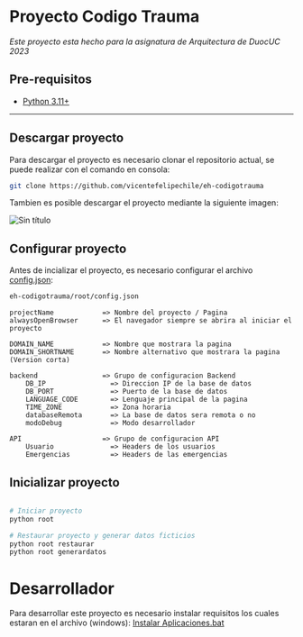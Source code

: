 # Proyecto Codigo Trauma

*Este proyecto esta hecho para la asignatura de Arquitectura de DuocUC 2023*

## Pre-requisitos
- [Python 3.11+](https://www.python.org/downloads/)

---

## Descargar proyecto

Para descargar el proyecto es necesario clonar el repositorio actual, se puede realizar con el comando en consola:
```bash
git clone https://github.com/vicentefelipechile/eh-codigotrauma
```
Tambien es posible descargar el proyecto mediante la siguiente imagen:

![Sin título](https://github.com/vicentefelipechile/eh-codigotrauma/assets/70909800/0632b3fd-5828-44ce-afb8-d88ba06e41bb)

## Configurar proyecto

Antes de incializar el proyecto, es necesario configurar el archivo [config.json](https://github.com/vicentefelipechile/eh-codigotrauma/blob/main/root/config.json):
```bash
eh-codigotrauma/root/config.json
```

```
projectName            => Nombre del proyecto / Pagina
alwaysOpenBrowser      => El navegador siempre se abrira al iniciar el proyecto

DOMAIN_NAME            => Nombre que mostrara la pagina
DOMAIN_SHORTNAME       => Nombre alternativo que mostrara la pagina (Version corta)

backend                => Grupo de configuracion Backend
    DB_IP                => Direccion IP de la base de datos
    DB_PORT              => Puerto de la base de datos
    LANGUAGE_CODE        => Lenguaje principal de la pagina
    TIME_ZONE            => Zona horaria
    databaseRemota       => La base de datos sera remota o no
    modoDebug            => Modo desarrollador

API                    => Grupo de configuracion API
    Usuario              => Headers de los usuarios
    Emergencias          => Headers de las emergencias
```

## Inicializar proyecto

```bash

# Iniciar proyecto
python root

# Restaurar proyecto y generar datos ficticios
python root restaurar
python root generardatos
```

# Desarrollador

Para desarrollar este proyecto es necesario instalar requisitos los cuales estaran en el archivo (windows):
[Instalar Aplicaciones.bat](https://github.com/vicentefelipechile/eh-codigotrauma/blob/main/Instalar%20Aplicaciones.bat)
